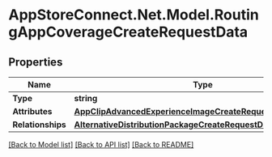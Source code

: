 # AppStoreConnect.Net.Model.RoutingAppCoverageCreateRequestData

## Properties

Name | Type | Description | Notes
------------ | ------------- | ------------- | -------------
**Type** | **string** |  | 
**Attributes** | [**AppClipAdvancedExperienceImageCreateRequestDataAttributes**](AppClipAdvancedExperienceImageCreateRequestDataAttributes.md) |  | 
**Relationships** | [**AlternativeDistributionPackageCreateRequestDataRelationships**](AlternativeDistributionPackageCreateRequestDataRelationships.md) |  | 

[[Back to Model list]](../README.md#documentation-for-models) [[Back to API list]](../README.md#documentation-for-api-endpoints) [[Back to README]](../README.md)

